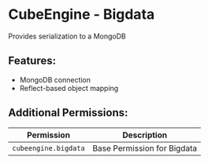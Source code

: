 # CubeEngine - Bigdata
Provides serialization to a MongoDB

## Features:
 - MongoDB connection
 - Reflect-based object mapping

## Additional Permissions:

| Permission | Description |
| --- | --- |
| `cubeengine.bigdata` | Base Permission for Bigdata |
